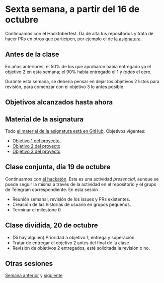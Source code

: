 # Sexta semana, a partir del 16 de octubre

Continuamos con el Hacktoberfest. Da de alta tus repositorios y trata de
hacer PRs en otros que participen, por ejemplo el de [la
asignatura](https://jj.github.io/IV).

## Antes de la clase

En años anteriores, el 50% de los que aprobaron había entregado ya el objetivo 2
en esta semana; el 90% había entregado el 1 y *todos* el cero.

Durante esta semana, se debería pensar en dejar los objetivos 2 listos para
revisión, para comenzar con el objetivo 3 lo antes posible.

## Objetivos alcanzados hasta ahora



## Material de la asignatura

Todo [el material de la asignatura está en
GitHub](http://jj.github.io/IV). Objetivos vigentes:

* [Objetivo 1 del
   proyecto](http://jj.github.io/IV/documentos/proyecto/1.Planificacion),
* [Objetivo 2 del proyecto](http://jj.github.io/IV/documentos/proyecto/2.Modelo)
* [Objetivo 3 del
  proyecto](http://jj.github.io/IV/documentos/proyecto/3.Automatizar)

## Clase conjunta, día 19 de octubre

Continuamos con [el hackatón](https://github.com/JJ/KeMeVoi). Esta es una
actividad *presencial*, aunque se puede seguir la misma a través de la actividad
en el repositorio y el grupo de Telegram correspondiente. En esta sesión

* Reunión semanal, revisión de los issues y PRs existentes.
* Creación de las historias de usuario en grupos pequeños.
* Terminar el milestone 0

## Clase dividida, 20 de octubre

* (Si hay alguien) Prioridad a objetivo 1, entrega y superación.
* Tratar de entregar el objetivo 2 antes del final
  de la clase
* Revisión de objetivos 2 entregados, esté solicitada la revisión o no.

## Otras sesiones

[Semana anterior](semana-05.md) y [siguiente](semana-07.md)
